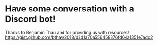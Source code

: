 # Have some conversation with a Discord bot!

Thanks to Benjamin Thau and for providing us with resources! https://gist.github.com/bthaw2018/d3d1a70a556458876fd64a1351e7adc2
